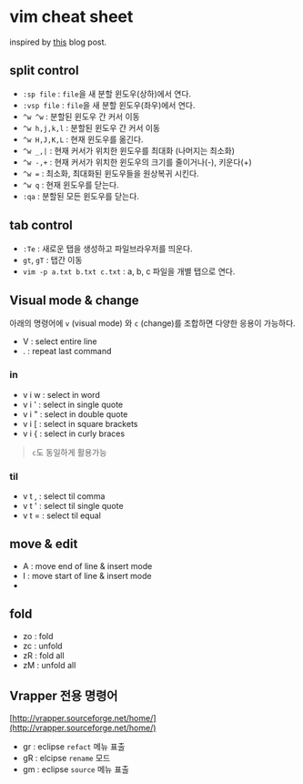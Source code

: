 # vim cheat sheet

inspired by [this](http://npcode.com/blog/archives/665) blog post.

## split control

* `:sp file` : `file`을 새 분할 윈도우(상하)에서 연다.
* `:vsp file` : `file`을 새 분할 윈도우(좌우)에서 연다.
* `^w ^w` : 분할된 윈도우 간 커서 이동
* `^w h,j,k,l` : 분할된 윈도우 간 커서 이동
* `^w H,J,K,L` : 현재 윈도우를 옮긴다.
* `^w _,|` : 현재 커서가 위치한 윈도우를 최대화 (나머지는 최소화)
* `^w -,+` : 현재 커서가 위치한 윈도우의 크기를 줄이거나(-), 키운다(+)
* `^w =` : 최소화, 최대화된 윈도우들을 원상복귀 시킨다.
* `^w q` : 현재 윈도우를 닫는다.
* `:qa` : 분할된 모든 윈도우를 닫는다.

## tab control

* `:Te` : 새로운 탭을 생성하고 파일브라우저를 띄운다.
* `gt`, `gT` : 탭간 이동
* `vim -p a.txt b.txt c.txt` : a, b, c 파일을 개별 탭으로 연다.

## Visual mode & change

아래의 명령어에 `v` (visual mode) 와 `c` (change)를 조합하면 다양한 응용이 가능하다.

* V : select entire line
* . : repeat last command

### in

* v i w : select in word
* v i ' : select in single quote
* v i " : select in double quote
* v i [ : select in square brackets
* v i { : select in curly braces

> `c`도 동일하게 활용가능

### til

* v t , : select til comma
* v t ' : select til single quote
* v t = : select til equal

## move & edit

* A : move end of line & insert mode
* I : move start of line & insert mode
* 
## fold

* zo : fold
* zc : unfold
* zR : fold all
* zM : unfold all

## Vrapper 전용 명령어

[http://vrapper.sourceforge.net/home/](http://vrapper.sourceforge.net/home/)

* gr : eclipse `refact` 메뉴 표출
* gR : elcipse `rename` 모드
* gm : eclipse `source` 메뉴 표출
